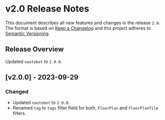 # v2.0 Release Notes

This document describes all new features and changes in the release `2.0`. The format is based on [Keep a Changelog](https://keepachangelog.com/en/1.0.0/) and this project adheres to [Semantic Versioning](https://semver.org/spec/v2.0.0.html).

## Release Overview

Updated `nautobot` to `2.0.0`.

## [v2.0.0] - 2023-09-29

### Changed

- Updated `nautobot` to `2.0.0`.
- Renamed `tag` to `tags` filter field for both, `FloorPlan` and `FloorPlanTile` filters.
